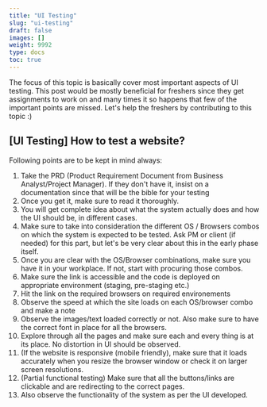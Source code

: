 ```yaml
---
title: "UI Testing"
slug: "ui-testing"
draft: false
images: []
weight: 9992
type: docs
toc: true
---
```


The focus of this topic is basically cover most important aspects of UI testing. This post would be mostly beneficial for freshers since they get assignments to work on and many times it so happens that few of the important points are missed.
Let's help the freshers by contributing to this topic :)

## [UI Testing] How to test a website?
Following points are to be kept in mind always:

 1. Take the PRD (Product Requirement Document from Business Analyst/Project Manager). If they don't have it, insist on a documentation since that will be the bible for your testing
 2. Once you get it, make sure to read it thoroughly.
 3. You will get complete idea about what the system actually does and how the UI should be, in different cases.
 4. Make sure to take into consideration the different OS / Browsers combos on which the system is expected to be tested. Ask PM or client (if needed) for this part, but let's be very clear about this in the early phase itself.
 5. Once you are clear with the OS/Browser combinations, make sure you have it in your workplace. If not, start with procuring those combos.
 6. Make sure the link is accessible and the code is deployed on appropriate environment (staging, pre-staging etc.)
 7. Hit the link on the required browsers on required environements
 8. Observe the speed at which the site loads on each OS/browser combo and make a note
 9. Observe the images/text loaded correctly or not. Also make sure to have the correct font in place for all the browsers.
 10. Explore through all the pages and make sure each and every thing is at its place. No distortion in UI should be observed.
 11. (If the website is responsive (mobile friendly), make sure that it loads accurately when you resize the browser window or check it on larger screen resolutions.
 12. (Partial functional testing) Make sure that all the buttons/links are clickable and are redirecting to the correct pages.
 13. Also observe the functionality of the system as per the UI developed.



